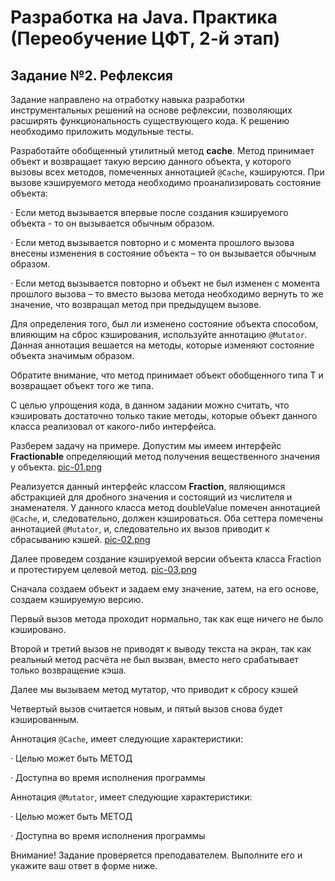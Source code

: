 # Разработка на Java. Практика (Переобучение ЦФТ, 2-й этап)

## Задание №2. Рефлексия


Задание направлено на отработку навыка разработки инструментальных решений на основе рефлексии, позволяющих расширять функциональность существующего кода. К решению необходимо приложить модульные тесты.

Разработайте обобщенный утилитный метод __cache__. Метод принимает объект и возвращает такую версию данного объекта, у которого вызовы всех методов, помеченных аннотацией `@Cache`, кэшируются. При вызове кэшируемого метода необходимо проанализировать состояние объекта:

·       Если метод вызывается впервые после создания кэшируемого объекта - то он вызывается обычным образом.

·       Если метод вызывается повторно и с момента прошлого вызова внесены изменения в состояние объекта – то он вызывается обычным образом.

·       Если метод вызывается повторно и объект не был изменен с момента прошлого вызова – то вместо вызова метода необходимо вернуть то же значение, что возвращал метод при предыдущем вызове.

Для определения того, был ли изменено состояние объекта способом, влияющим на сброс кэширования, используйте аннотацию `@Mutator`. Данная аннотация вешается на методы, которые изменяют состояние объекта значимым образом.

Обратите внимание, что метод принимает объект обобщенного типа T и возвращает объект того же типа.

С целью упрощения кода, в данном задании можно считать, что кэшировать достаточно только такие методы, которые объект данного класса реализовал от какого-либо интерфейса.

Разберем задачу на примере. Допустим мы имеем интерфейс __Fractionable__ определяющий метод получения вещественного значения у объекта.
[pic-01.png](./res/9f947bc6292b84231435de32b9588715e588c7f9.png)

Реализуется данный интерфейс классом __Fraction__, являющимся абстракцией для дробного значения и состоящий из числителя и знаменателя. У данного класса метод doubleValue помечен аннотацией `@Cache`, и, следовательно, должен кэшироваться. Оба сеттера помечены аннотацией `@Mutator`, и, следовательно их вызов приводит к сбрасыванию кэшей.
[pic-02.png](./res/6189dbcdd31ddabc9ac58e103595667a28d2908c.png)

Далее проведем создание кэшируемой версии объекта класса Fraction и протестируем целевой метод.
[pic-03.png](./res/e4f2e1b1d8414c2f9318a9d4252ebe909386371d.png)

Сначала создаем объект и задаем ему значение, затем, на его основе, создаем кэшируемую версию.

Первый вызов метода проходит нормально, так как еще ничего не было кэшировано.

Второй и третий вызов не приводят к выводу текста на экран, так как реальный метод расчёта не был вызван, вместо него срабатывает только возвращение кэша.

Далее мы вызываем метод мутатор, что приводит к сбросу кэшей

Четвертый вызов считается новым, и пятый вызов снова будет кэшированным.

Аннотация `@Cache`, имеет следующие характеристики:

·       Целью может быть МЕТОД

·       Доступна во время исполнения программы

Аннотация `@Mutator`, имеет следующие характеристики:

·       Целью может быть МЕТОД

·       Доступна во время исполнения программы

Внимание! Задание проверяется преподавателем. Выполните его и укажите ваш ответ в форме ниже.